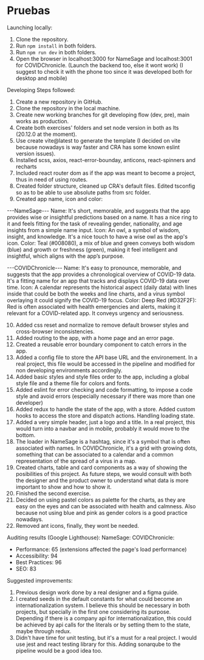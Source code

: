 # Pruebas
Launching locally:
1. Clone the repository.
2. Run `npm install` in both folders.
3. Run `npm run dev` in both folders.
4. Open the browser in localhost:3000 for NameSage and localhost:3001 for COVIDChronicle.
(Launch the backend too, else it wont work)
(I suggest to check it with the phone too since it was developed both for desktop and mobile)

Developing Steps followed:
1. Create a new repository in GitHub.
2. Clone the repository in the local machine.
3. Create new working branches for git developing flow (dev, pre), main works as production.
4. Create both exercises' folders and set node version in both as lts (20.12.0 at the moment).
5. Use create vite@latest to generate the template (I decided on vite because nowadays is way faster and CRA has some known eslint version issues).
6. Installed scss, axios, react-error-bounday, anticons, react-spinners and recharts
7. Included react router dom as if the app was meant to become a project, thus in need of using routes.
8. Created folder structure, cleaned up CRA's default files. Edited tsconfig so as to be able to use absolute paths from src folder.
9. Created app name, icon and color: 

---NameSage---
Name: It's short, memorable, and suggests that the app provides wise or insightful predictions based on a name. It has a nice ring to it and feels fitting for the task of revealing gender, nationality, and age insights from a simple name input.
Icon: An owl, a symbol of wisdom, insight, and knowledge. It's a nice touch to have a wise owl as the app's icon.
Color: Teal (#008080), a mix of blue and green conveys both wisdom (blue) and growth or freshness (green), making it feel intelligent and insightful, which aligns with the app’s purpose.

---COVIDChronicle---
Name: It's easy to pronounce, memorable, and suggests that the app provides a chronological overview of COVID-19 data. It's a fitting name for an app that tracks and displays COVID-19 data over time.
Icon: A calendar represents the historical aspect (daily data) with lines inside that could be both the weeks and line charts, and a virus symbol overlaying it could signify the COVID-19 focus.
Color: Deep Red (#D32F2F): Red is often associated with health emergencies and alerts, making it relevant for a COVID-related app. It conveys urgency and seriousness.

10. Added css reset and normalize to remove default browser styles and cross-browser inconsistencies.
11. Added routing to the app, with a home page and an error page.
12. Created a reusable error boundary component to catch errors in the app.
13. Added a config file to store the API base URL and the environement. In a real project, this file would be accessed in the pipeline and modified for non developing environments accordingly.
14. Added basic styles and style files order to the app, including a global style file and a theme file for colors and fonts.
15. Added eslint for error checking and code formatting, to impose a code style and avoid errors (especially necessary if there was more than one developer)
16. Added redux to handle the state of the app, with a store. Added custom hooks to access the store and dispatch actions. Handling loading state.
17. Added a very simple header, just a logo and a title. In a real project, this would turn into a navbar and in mobile, probably it would move to the bottom.
18. The loader in NameSage is a hashtag, since it's a symbol that is often associated with names. In COVIDChronicle, it's a grid with growing dots, something that can be associated to a calendar and a common representation of the spread of a virus in a map.
19. Created charts, table and card components as a way of showing the posibilities of this project. As future steps, we would consult with both the designer and the product owner to understand what data is more important to show and how to show it.
19. Finished the second exercise.
20. Decided on using pastel colors as palette for the charts, as they are easy on the eyes and can be associated with health and calmness. Also because not using blue and pink as gender colors is a good practice nowadays.
21. Removed ant icons, finally, they wont be needed.

Auditing results (Google Lighthouse):
NameSage:
COVIDChronicle:
- Performance: 65 (extensions affected the page's load performance)
- Accessibility: 94
- Best Practices: 96
- SEO: 83

Suggested improvements:
1. Previous design work done by a real designer and a figma guide. 
2. I created seeds in the default constants for what could become an internationalization system. I believe this should be necessary in both projects, but specially in the first one considering its purpose. Depending if there is a company api for internationalization, this could be achieved by api calls for the literals or by setting them to the state, maybe through redux.
3. Didn't have time for unit testing, but it's a must for a real project. I would use jest and react testing library for this. Adding sonarqube to the pipeline would be a good idea too.
